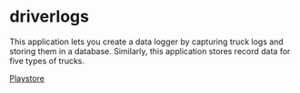 # driverlogs

This application lets you create a data logger by capturing truck logs and storing them in a database. Similarly, this application stores record data for five types of trucks.

[Playstore](https://play.google.com/store/apps/details?id=com.binwin.driverlogs)
